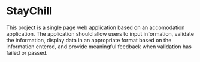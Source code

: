 # StayChill
 This project is a single page web application based on an accomodation application. The application should allow users to input information, validate the information, display data in an appropriate format based on the information entered, and provide meaningful feedback when validation has failed or passed.
